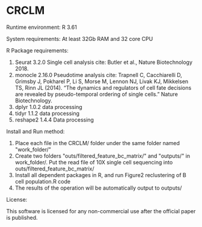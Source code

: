 # CRCLM


Runtime environment: R 3.61

System requirements: At least 32Gb RAM and 32 core CPU

R Package requirements:

1. Seurat 3.2.0 Single cell analysis cite: Butler et al., Nature Biotechnology 2018.
2. monocle 2.16.0 Pseudotime analysis cite: Trapnell C, Cacchiarelli D, Grimsby J, Pokharel P, Li S, Morse M, Lennon NJ, Livak KJ, Mikkelsen TS, Rinn JL (2014). “The dynamics and regulators of cell fate decisions are revealed by pseudo-temporal ordering of single cells.” Nature Biotechnology.
3. dplyr 1.0.2 data processing
4. tidyr 1.1.2 data processing
5. reshape2 1.4.4 Data processing

Install and Run method:

1. Place each file in the CRCLM/ folder under the same folder named "work_folder/"
2. Create two folders "outs/filtered_feature_bc_matrix/" and "outputs/" in work_folder/. Put the read file of 10X single cell sequencing into
outs/filtered_feature_bc_matrix/
3. Install all dependent packages in R, and run Figure2 reclustering of B cell population.R code
4. The results of the operation will be automatically output to outputs/

License:

This software is licensed for any non-commercial use after the official paper is published.
